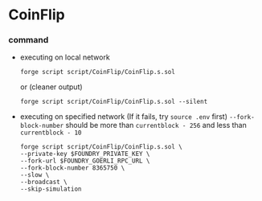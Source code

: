 # CoinFlip
### command
- executing on local network
    ```
    forge script script/CoinFlip/CoinFlip.s.sol
    ```
    or (cleaner output)
    ```
    forge script script/CoinFlip/CoinFlip.s.sol --silent
    ```
- executing on specified network (If it fails, try `source .env` first)
    `--fork-block-number` should be more than `currentblock - 256` and less than `currentblock - 10`
    ```
    forge script script/CoinFlip/CoinFlip.s.sol \
    --private-key $FOUNDRY_PRIVATE_KEY \
    --fork-url $FOUNDRY_GOERLI_RPC_URL \
    --fork-block-number 8365750 \
    --slow \
    --broadcast \
    --skip-simulation
    ```